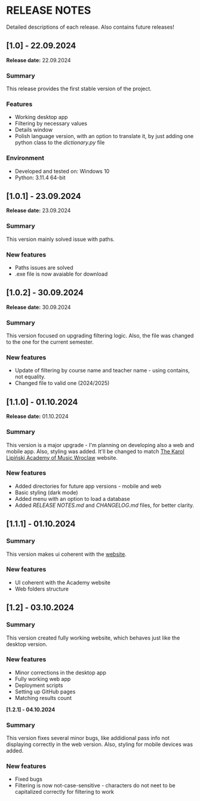 # RELEASE NOTES
Detailed descriptions of each release. Also contains future releases!

## [1.0] - 22.09.2024
**Release date:** 22.09.2024

### Summary
This release provides the first stable version of the project.

### Features
- Working desktop app
- Filtering by necessary values
- Details window
- Polish language version, with an option to translate it, by just adding one python class to the *dictionary.py* file

### Environment
- Developed and tested on: Windows 10
- Python: 3.11.4 64-bit

## [1.0.1] - 23.09.2024
**Release date:** 23.09.2024

### Summary
This version mainly solved issue with paths.

### New features
- Paths issues are solved
- .exe file is now avaiable for download

## [1.0.2] - 30.09.2024
**Release date:** 30.09.2024

### Summary
This version focused on upgrading filtering logic. Also, the file was changed to the one for the current semester.

### New features
- Update of filtering by course name and teacher name - using contains, not equality.
- Changed file to valid one (2024/2025)

## [1.1.0] - 01.10.2024
**Release date:** 01.10.2024

### Summary
This version is a major upgrade - I'm planning on developing also a web and mobile app. Also, styling was added. It'll be changed to match [The Karol Lipiński Academy of Music Wroclaw](https://amuz.wroc.pl/) website.

### New features
- Added directories for future app versions - mobile and web
- Basic styling (dark mode)
- Added menu with an option to load a database
- Added *RELEASE NOTES.md* and *CHANGELOG.md* files, for better clarity.

## [1.1.1] - 01.10.2024

### Summary
This version makes ui coherent with the [website](https://amuz.wroc.pl/).

### New features
- UI coherent with the Academy website
- Web folders structure

## [1.2] - 03.10.2024

### Summary
This version created fully working website, which behaves just like the desktop version.

### New features
- Minor corrections in the desktop app
- Fully working web app
- Deployment scripts
- Setting up GitHub pages
- Matching results count

**[1.2.1] - 04.10.2024**

### Summary
This version fixes several minor bugs, like addidional pass info not displaying correctly in the web version. Also, styling for mobile devices was added.

### New features
- Fixed bugs
- Filtering is now not-case-sensitive - characters do not neet to be capitalized correctly for filtering to work